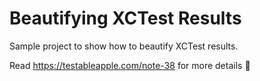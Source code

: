# Beautifying XCTest Results

Sample project to show how to beautify XCTest results.

Read <https://testableapple.com/note-38>
for more details 🤠

